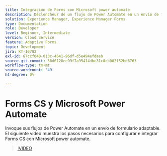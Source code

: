 ```yaml
---
title: Integración de Forms con Microsoft power automate
description: Déclencheur de un flujo de Power Automate en un envío de formulario adaptable
solution: Experience Manager, Experience Manager Forms
type: Documentation
role: Developer
level: Beginner, Intermediate
version: Cloud Service
feature: Adaptive Forms
topic: Development
jira: KT-10782
exl-id: 67ccf040-013c-4641-96df-d5e494efdaeb
source-git-commit: 30d6120ec99f7a95414dbc31c0cb002152bd6763
workflow-type: tm+mt
source-wordcount: '49'
ht-degree: 0%

---
```


# Forms CS y Microsoft Power Automate

Invoque sus flujos de Power Automate en un envío de formulario adaptable. El siguiente vídeo muestra los pasos necesarios para configurar e integrar Forms CS con Microsoft power automate.

>[!VIDEO](https://video.tv.adobe.com/v/345675?quality=12&learn=on)
